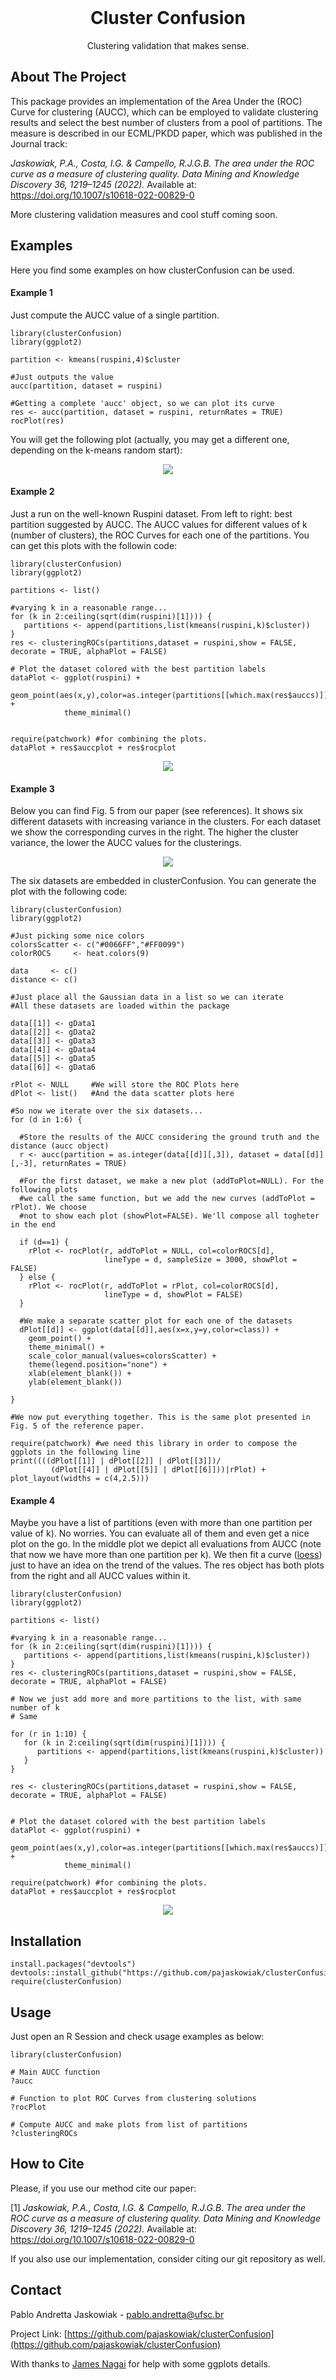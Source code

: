 <!-- PROJECT LOGO -->
<br />
<div align="center">
<h1 align="center">Cluster Confusion</h3>
<p align="center"> Clustering validation that makes sense.  </p>
</div>

<!-- ABOUT THE PROJECT -->
## About The Project

This package provides an implementation of the Area Under the (ROC) Curve for clustering (AUCC), which can be employed to validate clustering results and select the best number of clusters from a pool of partitions. The measure is described in our ECML/PKDD paper, which was published in the Journal track:

 *Jaskowiak, P.A., Costa, I.G. & Campello, R.J.G.B. The area under the ROC curve as a measure of clustering quality. Data Mining and Knowledge Discovery 36, 1219–1245 (2022).* Available at: https://doi.org/10.1007/s10618-022-00829-0

More clustering validation measures and cool stuff coming soon.

## Examples

Here you find some examples on how clusterConfusion can be used.

#### Example 1
Just compute the AUCC value of a single partition.

```{r}
library(clusterConfusion)
library(ggplot2)

partition <- kmeans(ruspini,4)$cluster

#Just outputs the value
aucc(partition, dataset = ruspini)

#Getting a complete 'aucc' object, so we can plot its curve
res <- aucc(partition, dataset = ruspini, returnRates = TRUE)
rocPlot(res)

```

You will get the following plot (actually, you may get a different one, depending on the k-means random start):


<p align="center">
  <img src="plots/singleROC.png" />
</p>

#### Example 2

Just a run on the well-known Ruspini dataset. From left to right: best partition suggested by AUCC. The AUCC values for different values of k (number of clusters), the ROC Curves for each one of the partitions. You can get this plots with the followin code:

```{r}
library(clusterConfusion)
library(ggplot2)

partitions <- list()

#varying k in a reasonable range...
for (k in 2:ceiling(sqrt(dim(ruspini)[1]))) {
   partitions <- append(partitions,list(kmeans(ruspini,k)$cluster))
}
res <- clusteringROCs(partitions,dataset = ruspini,show = FALSE, decorate = TRUE, alphaPlot = FALSE)

# Plot the dataset colored with the best partition labels
dataPlot <- ggplot(ruspini) + 
            geom_point(aes(x,y),color=as.integer(partitions[[which.max(res$auccs)]])) + 
            theme_minimal()


require(patchwork) #for combining the plots.
dataPlot + res$auccplot + res$rocplot
```

<p align="center">
  <img src="plots/singleK.png" />
</p>

#### Example 3

Below you can find Fig. 5 from our paper (see references). It shows six different datasets with increasing variance in the clusters. For each dataset we show the corresponding curves in the right. The higher the cluster variance, the lower the AUCC values for the clusterings.

<p align="center">
  <img src="plots/varPlots.png" />
</p>

The six datasets are embedded in clusterConfusion. You can generate the plot with the following code:

```{r}
library(clusterConfusion)
library(ggplot2)

#Just picking some nice colors
colorsScatter <- c("#0066FF","#FF0099")
colorROCS     <- heat.colors(9)

data     <- c()
distance <- c()

#Just place all the Gaussian data in a list so we can iterate
#All these datasets are loaded within the package

data[[1]] <- gData1
data[[2]] <- gData2
data[[3]] <- gData3
data[[4]] <- gData4
data[[5]] <- gData5
data[[6]] <- gData6

rPlot <- NULL     #We will store the ROC Plots here
dPlot <- list()   #And the data scatter plots here

#So now we iterate over the six datasets...
for (d in 1:6) {

  #Store the results of the AUCC considering the ground truth and the distance (aucc object)
  r <- aucc(partition = as.integer(data[[d]][,3]), dataset = data[[d]][,-3], returnRates = TRUE)

  #For the first dataset, we make a new plot (addToPlot=NULL). For the following plots
  #we call the same function, but we add the new curves (addToPlot = rPlot). We choose
  #not to show each plot (showPlot=FALSE). We'll compose all togheter in the end

  if (d==1) {
    rPlot <- rocPlot(r, addToPlot = NULL, col=colorROCS[d],
                     lineType = d, sampleSize = 3000, showPlot = FALSE)
  } else {
    rPlot <- rocPlot(r, addToPlot = rPlot, col=colorROCS[d],
                     lineType = d, showPlot = FALSE)
  }

  #We make a separate scatter plot for each one of the datasets
  dPlot[[d]] <- ggplot(data[[d]],aes(x=x,y=y,color=class)) +
    geom_point() +
    theme_minimal() +
    scale_color_manual(values=colorsScatter) +
    theme(legend.position="none") +
    xlab(element_blank()) +
    ylab(element_blank())

}

#We now put everything together. This is the same plot presented in Fig. 5 of the reference paper.

require(patchwork) #we need this library in order to compose the ggplots in the following line
print((((dPlot[[1]] | dPlot[[2]] | dPlot[[3]])/
         (dPlot[[4]] | dPlot[[5]] | dPlot[[6]]))|rPlot) + plot_layout(widths = c(4,2.5)))
```

#### Example 4

Maybe you have a list of partitions (even with more than one partition per value of k). No worries. You can evaluate all of them and even get a nice plot on the go. In the middle plot we depict all evaluations from AUCC (note that now we have more than one partition per k). We then fit a curve ([loess](https://www.rdocumentation.org/packages/stats/versions/3.6.2/topics/loess)) just to have an idea on the trend of the values. The res object has both plots from the right and all AUCC values within it.

```{r}
library(clusterConfusion)
library(ggplot2)

partitions <- list()

#varying k in a reasonable range...
for (k in 2:ceiling(sqrt(dim(ruspini)[1]))) {
   partitions <- append(partitions,list(kmeans(ruspini,k)$cluster))
}
res <- clusteringROCs(partitions,dataset = ruspini,show = FALSE, decorate = TRUE, alphaPlot = FALSE)

# Now we just add more and more partitions to the list, with same number of k
# Same

for (r in 1:10) {
   for (k in 2:ceiling(sqrt(dim(ruspini)[1]))) {
      partitions <- append(partitions,list(kmeans(ruspini,k)$cluster))
   }
}

res <- clusteringROCs(partitions,dataset = ruspini,show = FALSE, decorate = TRUE, alphaPlot = FALSE)


# Plot the dataset colored with the best partition labels
dataPlot <- ggplot(ruspini) + 
            geom_point(aes(x,y),color=as.integer(partitions[[which.max(res$auccs)]])) + 
            theme_minimal()

require(patchwork) #for combining the plots.
dataPlot + res$auccplot + res$rocplot

```

<p align="center">
  <img src="plots/multipleK.png" />
</p>

<!-- Installation -->
## Installation

```{r}
install.packages("devtools")
devtools::install_github("https://github.com/pajaskowiak/clusterConfusion")
require(clusterConfusion)
```

<!-- USAGE EXAMPLES -->
## Usage

Just open an R Session and check usage examples as below:

```{r}
library(clusterConfusion)

# Main AUCC function
?aucc

# Function to plot ROC Curves from clustering solutions
?rocPlot

# Compute AUCC and make plots from list of partitions
?clusteringROCs
```


<!-- CITE -->
## How to Cite

Please, if you use our method cite our paper:

[1] *Jaskowiak, P.A., Costa, I.G. & Campello, R.J.G.B. The area under the ROC curve as a measure of clustering quality. Data Mining and Knowledge Discovery 36, 1219–1245 (2022).* Available at: https://doi.org/10.1007/s10618-022-00829-0

If you also use our implementation, consider citing our git repository as well.

<!-- CONTACT -->
## Contact

Pablo Andretta Jaskowiak - pablo.andretta@ufsc.br

Project Link: [https://github.com/pajaskowiak/clusterConfusion](https://github.com/pajaskowiak/clusterConfusion)

With thanks to [James Nagai](https://jsnagai.github.io/) for help with some ggplots details.
